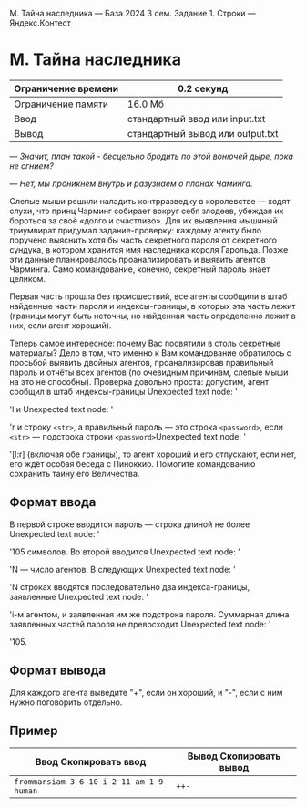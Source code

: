 M. Тайна наследника — База 2024 3 сем. Задание 1. Строки — Яндекс.Контест

# M. Тайна наследника

| Ограничение времени | 0.2 секунд |
| --- | --- |
| Ограничение памяти | 16.0 Мб |
| Ввод | стандартный ввод или input.txt |
| Вывод | стандартный вывод или output.txt |

*— Значит, план такой - бесцельно бродить по этой вонючей дыре, пока не сгнием?*

*— Нет, мы проникнем внутрь и разузнаем о планах Чаминга.*

Слепые мыши решили наладить контрразведку в королевстве — ходят слухи, что принц Чарминг собирает вокруг себя злодеев, убеждая их бороться за своё «долго и счастливо». Для их выявления мышиный триумвират придумал задание-проверку: каждому агенту было поручено выяснить хотя бы часть секретного пароля от секретного сундука, в котором хранится имя наследника короля Гарольда. Позже эти данные планировалось проанализировать и выявить агентов Чарминга. Само командование, конечно, секретный пароль знает целиком.

Первая часть прошла без происшествий, все агенты сообщили в штаб найденные части пароля и индексы-границы, в которых эта часть лежит (границы могут быть неточны, но найденная часть определенно лежит в них, если агент хороший).

Теперь самое интересное: почему Вас посвятили в столь секретные материалы? Дело в том, что именно к Вам командование обратилось с просьбой выявить двойных агентов, проанализировав правильный пароль и отчёты всех агентов (по очевидным причинам, слепые мыши на это не способны). Проверка довольно проста: допустим, агент сообщил в штаб индексы-границы Unexpected text node: '

'l и Unexpected text node: '

'r и строку `<str>`, а правильный пароль — это строка `<password>`, если `<str>` — подстрока строки `<password>`Unexpected text node: '

'\[l:r\] (включая обе границы), то агент хороший и его отпускают, если нет, его ждёт особая беседа с Пиноккио. Помогите командованию сохранить тайну его Величества.

## Формат ввода

В первой строке вводится пароль — строка длиной не более Unexpected text node: '

'105 символов. Во второй вводится Unexpected text node: '

'N — число агентов. В следующих Unexpected text node: '

'N строках вводятся последовательно два индекса-границы, заявленные Unexpected text node: '

'i-м агентом, и заявленная им же подстрока пароля. Суммарная длина заявленных частей пароля не превосходит Unexpected text node: '

'105.

## Формат вывода

Для каждого агента выведите "+", если он хороший, и "-", если с ним нужно поговорить отдельно.

## Пример

| Ввод Скопировать ввод | Вывод Скопировать вывод |
| --- | --- |
| `frommarsiam 3 6 10 i 2 11 am 1 9 human ` | `++- ` |
